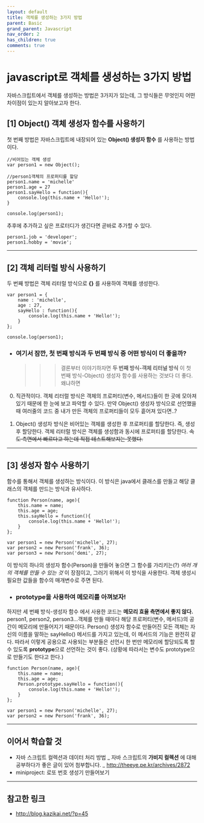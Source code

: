```yaml
---
layout: default
title: 객체를 생성하는 3가지 방법
parent: Basic
grand_parent: Javascript
nav_order: 2
has_children: true
comments: true
---
```


# javascript로 객체를 생성하는 3가지 방법

자바스크립트에서 객체를 생성하는 방법은 3가지가 있는데, 그 방식들은 무엇인지 어떤 차이점이 있는지 알아보고자 한다.

## [1] Object() 객체 생성자 함수를 사용하기

첫 번째 방법은 자바스크립트에 내장되어 있는 **Object() 생성자 함수** 를 사용하는 방법이다.

```
//비어있는 객체 생성
var person1 = new Object();

//person1객체의 프로퍼티를 할당
person1.name = 'michelle'
person1.age = 27
person1.sayHello = function(){
    console.log(this.name + 'Hello!');
}

console.log(person1);
```

추후에 추가하고 싶은 프로터디가 생긴다면 곧바로 추가할 수 있다.

```
person1.job = 'developer';
person1.hobby = 'movie';
```

---

## [2] 객체 리터럴 방식 사용하기

두 번째 방법은 객체 리터럴 방식으로 **{}** 를 사용하여 객체를 생성한다.

```
var person1 = {
    name : 'michelle',
    age : 27,
    sayHello : function(){
        console.log(this.name + 'Hello!');
    }
};

console.log(person1);
```

- ### 여기서 잠깐, 첫 번째 방식과 두 번째 방식 중 어떤 방식이 더 좋을까?
  > > > 결론부터 이야기하자면 **두 번째 방식-객체 리터널 방식** 이 첫 번째 방식-Object() 생성자 함수를 사용하는 것보다 더 좋다.
  > > > 왜냐하면

0. 직관적이다. 객체 리터럴 방식은 객체의 프로퍼티(변수, 메서드)들이 한 곳에 모아져있기 때문에 한 눈에 보고 파악할 수 있다. 만약 Object() 생성자 방식으로 선언했을 때 여러줄의 코드 중 내가 만든 객체의 프로퍼티들이 모두 흩어져 있다면..?

1. Object() 생성자 방식은 비어있는 객체를 생성한 후 프로퍼티를 할당한다. 즉, 생성 후 할당한다. 객체 리터럴 방식은 객체를 생성함과 동시에 프로퍼티를 할당한다. ~~속도 측면에서 빠르다고 하는데 직접 테스트해보지는 못했다.~~

---

## [3] 생성자 함수 사용하기

함수를 통해서 객체를 생성하는 방식이다. 이 방식은 java에서 클래스를 만들고 해당 클래스의 객체를 만드는 방식과 유사하다.

```
function Person(name, age){
	this.name = name;
	this.age = age;
	this.sayHello = function(){
		console.log(this.name + 'Hello!');
	}
};

var person1 = new Person('michelle', 27);
var person2 = new Person('frank', 36);
var person3 = new Person('demi', 27);

```

이 방식의 하나의 생성자 함수(Person)을 만들어 놓으면 그 함수를 가리키는(?) _여러 개의 객체를 만들 수 있는 것_ 이 장점이고, 그러기 위해서 이 방식을 사용한다. 객체 생성시 필요한 값들을 함수의 매개변수로 주면 된다.

- ### prototype을 사용하여 메모리를 아껴보자!

하지만 세 번째 방식-생성자 함수 에서 사용한 코드는 **메모리 효율 측면에서 좋지 않다.** person1, person2, person3...객체를 만들 때마다 해당 프로퍼티(변수, 메서드)의 공간이 메모리에 만들어지기 때문이다. Person() 생성자 함수로 만들어진 모든 객체는 자신의 이름을 말하는 sayHello() 메서드를 가지고 있는데, 이 메서드의 기능은 완전히 같다. 따라서 이렇게 공용으로 사용되는 부분들은 선언시 한 번만 메모리에 할당되도록 할 수 있도록 **prototype**으로 선언하는 것이 좋다.
(상황에 따라서는 변수도 prototype으로 만들기도 한다고 한다.)

```
function Person(name, age){
	this.name = name;
	this.age = age;
	Person.prototype.sayHello = function(){
		console.log(this.name + 'Hello!');
	}
};

var person1 = new Person('michelle', 27);
var person2 = new Person('frank', 36);
```

---

## 이어서 학습할 것

- 자바 스크립트 컬렉션과 데이터 처리 방법
  _ 자바 스크립트의 **가비지 컬렉션** 에 대해 공부하다가 좋은 글이 있어 첨부합니다.
  _ http://theeye.pe.kr/archives/2872
- miniproject: 로또 번호 생성기 만들어보기

---

## 참고한 링크

- http://blog.kazikai.net/?p=45

